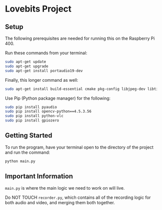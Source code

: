 # Lovebits Project

## Setup

The following prerequisites are needed for running this
on the Raspberry Pi 400.

Run these commands from your terminal:

```bash
sudo apt-get update
sudo apt-get upgrade
sudo apt-get install portaudio19-dev
```

Finally, this longer command as well:

```bash
sudo apt-get install build-essential cmake pkg-config libjpeg-dev libtiff5-dev libjasper-dev libpng-dev libavcodec-dev libavformat-dev libswscale-dev libv4l-dev libxvidcore-dev libx264-dev libfontconfig1-dev libcairo2-dev libgdk-pixbuf2.0-dev libpango1.0-dev libgtk2.0-dev libgtk-3-dev libatlas-base-dev gfortran libhdf5-dev libhdf5-serial-dev libhdf5-103 python3-pyqt5 python3-dev -y
```

Use Pip (Python package manager) for the following:

```bash
sudo pip install pyaudio
sudo pip install opencv-python==4.5.3.56
sudo pip install python-vlc
sudo pip install gpiozero
```

## Getting Started

To run the program, have your terminal open to the directory of the project and run the command:

```bash
python main.py
```

## Important Information

```main.py``` is where the main logic we need to work on will live.

Do NOT TOUCH ```recorder.py```, which contains all of the recording logic for both audio and video, and merging them both together.
